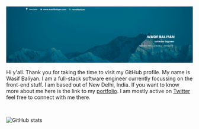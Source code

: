 ![Wasif Baliyan](./linkedin-banner.png)

Hi y'all. Thank you for taking the time to visit my GitHub profile. My name is Wasif Baliyan. I am a full-stack software engineer currently focussing on the front-end stuff. I am based out of New Delhi, India.
If you want to know more about me here is the link to my [portfolio](https://wasifbaliyan.com). I am mostly active on [Twitter](https://twitter.com/wasifbaliyan) feel free to connect with me there.

<br/>

![GitHub stats](https://github-readme-stats.vercel.app/api?username=wasifbaliyan&theme=radical&show_icons=true)
